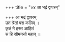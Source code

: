 +++
title = "०४ आ भद्रं द्वापरम्"

+++
आ भद्रं द्वापरम्  
उत त्रेतां परा कलिम् ।  
कृतं मे हस्त आहितं  
स हि सौमनसो महान् ॥